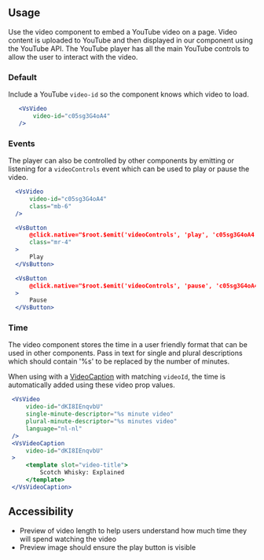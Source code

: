 ## Usage
Use the video component to embed a YouTube video on a page. Video content is uploaded to 
YouTube and then displayed in our component using the YouTube API. The YouTube player has all the 
main YouTube controls to allow the user to interact with the video.

### Default
Include a YouTube `video-id` so the component knows which video to load. 

 ```jsx
    <VsVideo 
        video-id="c05sg3G4oA4" 
    />
  ```

### Events
The player can also be controlled by other components by emitting or listening for a `videoControls` 
event which can be used to play or pause the video.

  ```jsx
    <VsVideo
        video-id="c05sg3G4oA4"
        class="mb-6"
    />

    <VsButton
        @click.native="$root.$emit('videoControls', 'play', 'c05sg3G4oA4')"
        class="mr-4"
    >
        Play
    </VsButton>

    <VsButton
        @click.native="$root.$emit('videoControls', 'pause', 'c05sg3G4oA4')"
    >
        Pause
    </VsButton>
  ```
### Time
The video component stores the time in a user friendly format that can be used in other components. Pass in 
text for single and plural descriptions which should contain '%s' to be replaced by the number of minutes.

When using with a <a href="/#/Patterns/Video%20Caption">VideoCaption</a> with matching `videoId`, 
the time is automatically added using these video prop values. 

   ```jsx
    <VsVideo
        video-id="dKI8IEnqvbU"
        single-minute-descriptor="%s minute video"
        plural-minute-descriptor="%s minutes video"
        language="nl-nl"
    />
    <VsVideoCaption
        video-id="dKI8IEnqvbU"
    >
        <template slot="video-title">
            Scotch Whisky: Explained
        </template>
    </VsVideoCaption>
  ```

  ## Accessibility
- Preview of video length to help users understand how much time they will spend watching the video 
- Preview image should ensure the play button is visible